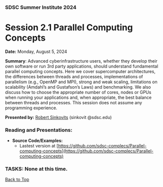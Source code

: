 ### SDSC Summer Institute 2024
# Session 2.1 Parallel Computing Concepts

**Date:** Monday, August 5, 2024

**Summary**: Advanced cyberinfrastructure users, whether they develop their own software or run 3rd party applications, should understand fundamental parallel computing concepts. Here we cover supercomputer architectures, the differences between threads and processes, implementations of parallelism (e.g., OpenMP and MPI), strong and weak scaling, limitations on scalability (Amdahl’s and Gustafson’s Laws) and benchmarking. We also discuss how to choose the appropriate number of cores, nodes or GPUs when running your applications and, when appropriate, the best balance between threads and processes. This session does not assume any programming experience.

**Presented by:** [Robert Sinkovits](https://www.sdsc.edu/research/researcher_spotlight/sinkovits_robert.html) (sinkovit @sdsc.edu)

### Reading and Presentations:

* **Source Code/Examples:**
   * Lastest version at [https://github.com/sdsc-complecs/Parallel-computing-concepts](https://github.com/sdsc-complecs/Parallel-computing-concepts)

### TASKS: None at this time.

[Back to Top](#top)
